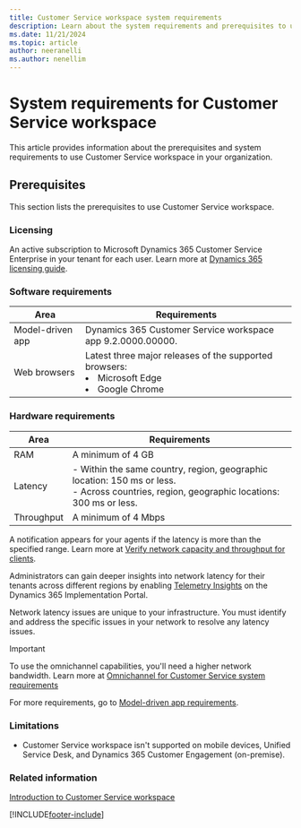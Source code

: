 ```yaml
---
title: Customer Service workspace system requirements
description: Learn about the system requirements and prerequisites to use Customer Service workspace.
ms.date: 11/21/2024
ms.topic: article
author: neeranelli
ms.author: nenellim
---
```


# System requirements for Customer Service workspace

This article provides information about the prerequisites and system requirements to use Customer Service workspace in your organization.

## Prerequisites

This section lists the prerequisites to use Customer Service workspace.

### Licensing

An active subscription to Microsoft Dynamics 365 Customer Service Enterprise in your tenant for each user. Learn more at [Dynamics 365 licensing guide](https://go.microsoft.com/fwlink/p/?LinkId=866544).

### Software requirements

| Area | Requirements |
|----------|----------|
| Model-driven app | Dynamics 365 Customer Service workspace app 9.2.0000.00000. |
| Web browsers | Latest three major releases of the supported browsers: <li> Microsoft Edge</li> <li> Google Chrome</li> |

### Hardware requirements

| Area | Requirements |
|----------|----------|
| RAM | A minimum of 4 GB |
| Latency  | - Within the same country, region, geographic location: 150 ms or less. <br> - Across countries, region, geographic locations: 300 ms or less.|
| Throughput | A minimum of 4 Mbps|

A notification appears for your agents if the latency is more than the specified range. Learn more at [Verify network capacity and throughput for clients](/power-platform/admin/verify-network-capacity-throughput-clients).

Administrators can gain deeper insights into network latency for their tenants across different regions by enabling [Telemetry Insights](/dynamics365/guidance/implementation-portal/overview#telemetry-insights) on the Dynamics 365 Implementation Portal.

Network latency issues are unique to your infrastructure. You must identify and address the specific issues in your network to resolve any latency issues.

> [!IMPORTANT]
> To use the omnichannel capabilities, you'll need a higher network bandwidth. Learn more at [Omnichannel for Customer Service system requirements](system-requirements-omnichannel.md)

For more requirements, go to [Model-driven app requirements](/power-platform/admin/online-requirements).

### Limitations

- Customer Service workspace isn't supported on mobile devices, Unified Service Desk, and Dynamics 365 Customer Engagement (on-premise).

### Related information

[Introduction to Customer Service workspace](csw-overview.md)  


[!INCLUDE[footer-include](../../includes/footer-banner.md)]
